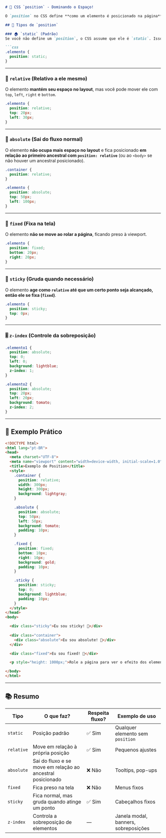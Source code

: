 ````markdown
# 🎯 CSS `position` - Dominando o Espaço!  

O `position` no CSS define **como um elemento é posicionado na página**. Se você já tentou alinhar algo e nada ficava onde deveria, essa propriedade vai salvar sua vida! 🤯  

## 📌 Tipos de `position`  

### 🏠 `static` (Padrão)  
Se você não define um `position`, o CSS assume que ele é `static`. Isso significa que ele **segue o fluxo normal do HTML** e não aceita `top`, `left`, `right` ou `bottom`.  

```css
.elemento {
  position: static;
}
````

---

### 📍 `relative` (Relativo a ele mesmo)

O elemento **mantém seu espaço no layout**, mas você pode mover ele com `top`, `left`, `right` e `bottom`.

```css
.elemento {
  position: relative;
  top: 20px;
  left: 30px;
}
```

---

### 🚀 `absolute` (Sai do fluxo normal)

O elemento **não ocupa mais espaço no layout** e fica posicionado **em relação ao primeiro ancestral com `position: relative`** (ou ao `<body>` se não houver um ancestral posicionado).

```css
.container {
  position: relative;
}

.elemento {
  position: absolute;
  top: 50px;
  left: 100px;
}
```

---

### 📌 `fixed` (Fixa na tela)

O elemento **não se move ao rolar a página**, ficando preso à viewport.

```css
.elemento {
  position: fixed;
  bottom: 20px;
  right: 20px;
}
```

---

### 🧲 `sticky` (Gruda quando necessário)

O elemento **age como `relative` até que um certo ponto seja alcançado, então ele se fixa (`fixed`)**.

```css
.elemento {
  position: sticky;
  top: 0px;
}
```

---

### 🎚️ `z-index` (Controle da sobreposição)

```css
.elemento1 {
  position: absolute;
  top: 0;
  left: 0;
  background: lightblue;
  z-index: 1;
}

.elemento2 {
  position: absolute;
  top: 20px;
  left: 20px;
  background: tomato;
  z-index: 2;
}
```

---

## 🎨 Exemplo Prático

```html
<!DOCTYPE html>
<html lang="pt-BR">
<head>
  <meta charset="UTF-8">
  <meta name="viewport" content="width=device-width, initial-scale=1.0">
  <title>Exemplo de Position</title>
  <style>
    .container {
      position: relative;
      width: 300px;
      height: 300px;
      background: lightgray;
    }

    .absolute {
      position: absolute;
      top: 50px;
      left: 50px;
      background: tomato;
      padding: 10px;
    }

    .fixed {
      position: fixed;
      bottom: 10px;
      right: 10px;
      background: gold;
      padding: 10px;
    }

    .sticky {
      position: sticky;
      top: 0;
      background: lightblue;
      padding: 10px;
    }
  </style>
</head>
<body>

  <div class="sticky">Eu sou sticky! 👀</div>
  
  <div class="container">
    <div class="absolute">Eu sou absolute! 🎯</div>
  </div>

  <div class="fixed">Eu sou fixed! 📌</div>

  <p style="height: 1000px;">Role a página para ver o efeito dos elementos! ⬇️</p>

</body>
</html>
```

---

## 📚 Resumo

| Tipo       | O que faz?                                                 | Respeita fluxo? | Exemplo de uso                       |
| ---------- | ---------------------------------------------------------- | --------------- | ------------------------------------ |
| `static`   | Posição padrão                                             | ✅ Sim           | Qualquer elemento sem `position`     |
| `relative` | Move em relação à própria posição                          | ✅ Sim           | Pequenos ajustes                     |
| `absolute` | Sai do fluxo e se move em relação ao ancestral posicionado | ❌ Não           | Tooltips, pop-ups                    |
| `fixed`    | Fica preso na tela                                         | ❌ Não           | Menus fixos                          |
| `sticky`   | Fica normal, mas gruda quando atinge um ponto              | ✅ Sim           | Cabeçalhos fixos                     |
| `z-index`  | Controla a sobreposição de elementos                       | —               | Janela modal, banners, sobreposições |

```
```

